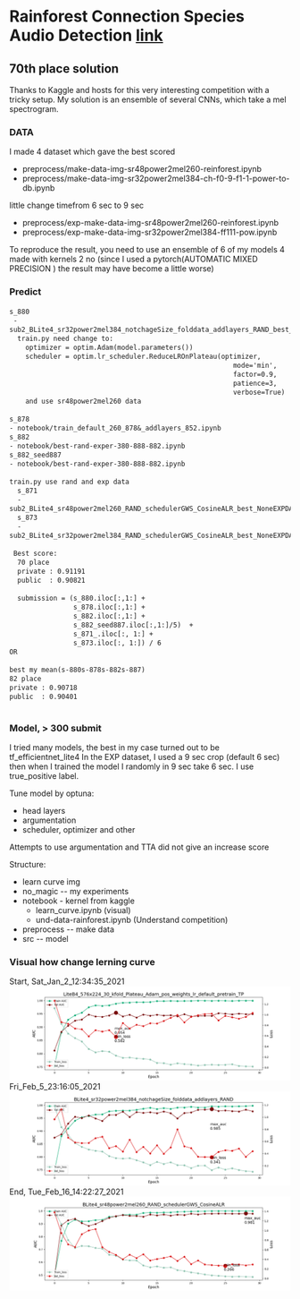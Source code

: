 # Rainforest Connection Species Audio Detection [link](https://www.kaggle.com/c/rfcx-species-audio-detection/overview)

## 70th place solution

Thanks to Kaggle and hosts for this very interesting competition with a tricky setup. My solution is an ensemble of several CNNs, which take a mel spectrogram.

### DATA
I made 4 dataset which gave the best scored 
 - preprocess/make-data-img-sr48power2mel260-reinforest.ipynb
 - preprocess/make-data-img-sr32power2mel384-ch-f0-9-f1-1-power-to-db.ipynb

 little change timefrom 6 sec to 9 sec

 -  preprocess/exp-make-data-img-sr48power2mel260-reinforest.ipynb
 - preprocess/exp-make-data-img-sr32power2mel384-ff111-pow.ipynb

To reproduce the result, you need to use an ensemble of 6 of my models 4 made with kernels 2 no (since I used a pytorch(AUTOMATIC MIXED PRECISION ) the result may have become a little worse)

### Predict
```
s_880
 - sub2_BLite4_sr32power2mel384_notchageSize_folddata_addlayers_RAND_best_None
  train.py need change to:
    optimizer = optim.Adam(model.parameters())
    scheduler = optim.lr_scheduler.ReduceLROnPlateau(optimizer,
                                                        mode='min',
                                                        factor=0.9, 
                                                        patience=3,
                                                        verbose=True)  
    and use sr48power2mel260 data

s_878
- notebook/train_default_260_878&_addlayers_852.ipynb
s_882
- notebook/best-rand-exper-380-888-882.ipynb
s_882_seed887
- notebook/best-rand-exper-380-888-882.ipynb

train.py use rand and exp data
  s_871 
  - sub2_BLite4_sr48power2mel260_RAND_schedulerGWS_CosineALR_best_NoneEXPDATA_871.csv')
  s_873 
  - sub2_BLite4_sr32power2mel384_RAND_schedulerGWS_CosineALR_best_NoneEXPDATA_873.csv')   
 
 Best score:
  70 place
  private : 0.91191
  public  : 0.90821

  submission = (s_880.iloc[:,1:] + 
                s_878.iloc[:,1:] + 
                s_882.iloc[:,1:] + 
                s_882_seed887.iloc[:,1:]/5)  +               
                s_871_.iloc[:, 1:] +
                s_873.iloc[:, 1:]) / 6
OR

best my mean(s-880s-878s-882s-887)
82 place
private : 0.90718
public  : 0.90401                   
                   
```
### Model, > 300 submit
I tried many models, the best in my case turned out to be tf_efficientnet_lite4
In the EXP dataset, I used a 9 sec crop (default 6 sec) then when I trained the model I randomly in 9 sec take 6 sec.
I use true_positive label.

Tune model by optuna:
  - head layers
  - argumentation
  - scheduler, optimizer and other

Attempts to use argumentation and TTA did not give an increase score

Structure:
 - learn curve img
 - no_magic -- my experiments
 - notebook - kernel from kaggle
    - learn_curve.ipynb (visual)
    - und-data-rainforest.ipynb (Understand competition)
 - preprocess -- make data
 - src -- model

### Visual how change lerning curve

Start, Sat_Jan_2_12:34:35_2021
<img src= "./learn curve img/Sat_Jan_2_12:34:35_2021_log_LiteB4_576x224_30_kfold_Plateau_Adam_pos_weights_lr_default_pretrain_TP.png">
Fri_Feb_5_23:16:05_2021
<img src= "./learn curve img/Fri_Feb_5_23:16:05_2021_log_BLite4_sr32power2mel384_notchageSize_folddata_addlayers_RAND.png">
End, Tue_Feb_16_14:22:27_2021
<img src= "./learn curve img/Tue_Feb_16_14:22:27_2021_log_BLite4_sr48power2mel260_RAND_schedulerGWS_CosineALR.png">